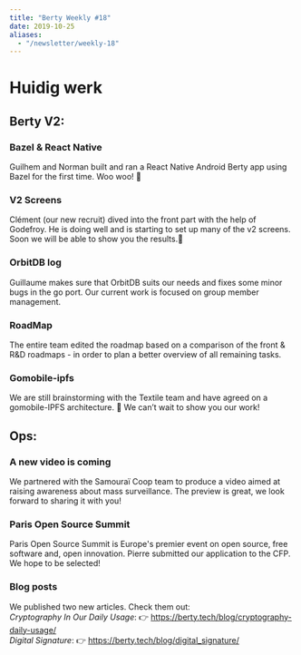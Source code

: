 ```yaml
---
title: "Berty Weekly #18"
date: 2019-10-25
aliases:
  - "/newsletter/weekly-18"
---
```


# Huidig werk

## Berty V2:

### Bazel & React Native
Guilhem and Norman built and ran a React Native Android Berty app using Bazel for the first time. Woo woo! 🎉

### V2 Screens
Clément (our new recruit) dived into the front part with the help of Godefroy. He is doing well and is starting to set up many of the v2 screens. Soon we will be able to show you the results.👏

### OrbitDB log
Guillaume makes sure that OrbitDB suits our needs and fixes some minor bugs in the go port. Our current work is focused on group member management.

### RoadMap
The entire team edited the roadmap based on a comparison of the front & R&D roadmaps - in order to plan a better overview of all remaining tasks.

### Gomobile-ipfs
We are still brainstorming with the Textile team and have agreed on a gomobile-IPFS architecture. 💪 We can’t wait to show you our work!

## Ops:

### A new video is coming
We partnered with the Samouraï Coop team to produce a video aimed at raising awareness about mass surveillance. The preview is great, we look forward to sharing it with you!

### Paris Open Source Summit
Paris Open Source Summit is Europe's premier event on open source, free software and, open innovation. Pierre submitted our application to the CFP. We hope to be selected!

### Blog posts
We published two new articles. Check them out: </br> _Cryptography In Our Daily Usage_: 👉 https://berty.tech/blog/cryptography-daily-usage/ </br> _Digital Signature_: 👉 https://berty.tech/blog/digital_signature/
